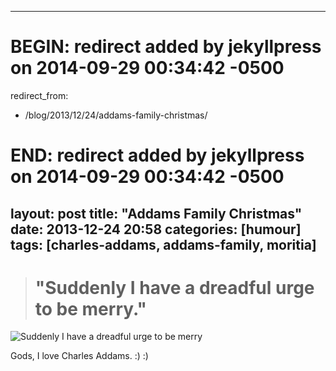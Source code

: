 
---
# BEGIN: redirect added by jekyllpress on 2014-09-29 00:34:42 -0500
redirect_from:
  - /blog/2013/12/24/addams-family-christmas/
# END:   redirect added by jekyllpress on 2014-09-29 00:34:42 -0500
layout: post
title: "Addams Family Christmas"
date: 2013-12-24 20:58
categories: [humour]
tags: [charles-addams, addams-family, moritia]
---
> # "Suddenly I have a dreadful urge to be merry."

![Suddenly I have a dreadful urge to be  merry](/images/humor/addams-suddenlycheerful.jpg "Suddenly I have a  dreadful urge to be merry")

Gods, I love Charles Addams. :) :)
